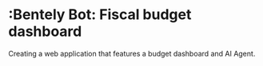 # :Bentely Bot: Fiscal budget dashboard 

Creating a web application that features a budget dashboard and AI Agent. 
